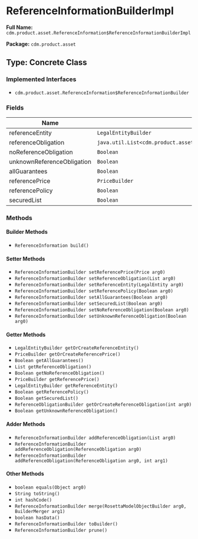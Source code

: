 # ReferenceInformationBuilderImpl

**Full Name:** `cdm.product.asset.ReferenceInformation$ReferenceInformationBuilderImpl`

**Package:** `cdm.product.asset`

## Type: Concrete Class

### Implemented Interfaces

- `cdm.product.asset.ReferenceInformation$ReferenceInformationBuilder`

### Fields

| Name | Type | Description |
|------|------|-------------|
| referenceEntity | `LegalEntityBuilder` |  |
| referenceObligation | `java.util.List<cdm.product.asset.ReferenceObligation$ReferenceObligationBuilder>` |  |
| noReferenceObligation | `Boolean` |  |
| unknownReferenceObligation | `Boolean` |  |
| allGuarantees | `Boolean` |  |
| referencePrice | `PriceBuilder` |  |
| referencePolicy | `Boolean` |  |
| securedList | `Boolean` |  |

### Methods

#### Builder Methods

- `ReferenceInformation build()`

#### Setter Methods

- `ReferenceInformationBuilder setReferencePrice(Price arg0)`
- `ReferenceInformationBuilder setReferenceObligation(List arg0)`
- `ReferenceInformationBuilder setReferenceEntity(LegalEntity arg0)`
- `ReferenceInformationBuilder setReferencePolicy(Boolean arg0)`
- `ReferenceInformationBuilder setAllGuarantees(Boolean arg0)`
- `ReferenceInformationBuilder setSecuredList(Boolean arg0)`
- `ReferenceInformationBuilder setNoReferenceObligation(Boolean arg0)`
- `ReferenceInformationBuilder setUnknownReferenceObligation(Boolean arg0)`

#### Getter Methods

- `LegalEntityBuilder getOrCreateReferenceEntity()`
- `PriceBuilder getOrCreateReferencePrice()`
- `Boolean getAllGuarantees()`
- `List getReferenceObligation()`
- `Boolean getNoReferenceObligation()`
- `PriceBuilder getReferencePrice()`
- `LegalEntityBuilder getReferenceEntity()`
- `Boolean getReferencePolicy()`
- `Boolean getSecuredList()`
- `ReferenceObligationBuilder getOrCreateReferenceObligation(int arg0)`
- `Boolean getUnknownReferenceObligation()`

#### Adder Methods

- `ReferenceInformationBuilder addReferenceObligation(List arg0)`
- `ReferenceInformationBuilder addReferenceObligation(ReferenceObligation arg0)`
- `ReferenceInformationBuilder addReferenceObligation(ReferenceObligation arg0, int arg1)`

#### Other Methods

- `boolean equals(Object arg0)`
- `String toString()`
- `int hashCode()`
- `ReferenceInformationBuilder merge(RosettaModelObjectBuilder arg0, BuilderMerger arg1)`
- `boolean hasData()`
- `ReferenceInformationBuilder toBuilder()`
- `ReferenceInformationBuilder prune()`

